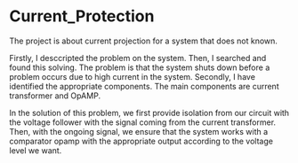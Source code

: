 # Current_Protection
The project is about current projection for a system that does not known. 

Firstly, I desccripted the problem on the system. Then, I searched and found this solving. 
The problem is that the system shuts down before a problem occurs due to high current in the system.
Secondly, I have identified the appropriate components. The main components are current transformer and OpAMP.

In the solution of this problem, we first provide isolation from our circuit with the voltage follower with the signal coming from the current transformer. 
Then, with the ongoing signal, we ensure that the system works with a comparator opamp with the appropriate output according to the voltage level we want.
